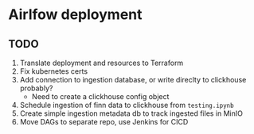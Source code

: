 # Airlfow deployment

## TODO

1. Translate deployment and resources to Terraform
2. Fix kubernetes certs
3. Add connection to ingestion database, or write direclty to clickhouse probably?
    - Need to create a clickhouse config object
4. Schedule ingestion of finn data to clickhouse from `testing.ipynb`
5. Create simple ingestion metadata db to track ingested files in MinIO
6. Move DAGs to separate repo, use Jenkins for CICD
